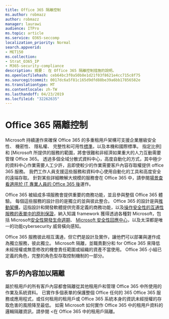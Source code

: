 ```yaml
---
title: Office 365 隔離控制
ms.author: robmazz
author: robmazz
manager: laurawi
audience: ITPro
ms.topic: article
ms.service: O365-seccomp
localization_priority: Normal
search.appverid:
- MET150
ms.collection:
- Strat_O365_IP
- M365-security-compliance
description: 摘要： 在 Office 365 隔離控制措施的說明。
ms.openlocfilehash: ceb64bc3f0a50b8e1d21f03f8621e4cc715c8f75
ms.sourcegitcommit: 0017dc6a5f81c165d9dfd88be39a6bb17856582e
ms.translationtype: MT
ms.contentlocale: zh-TW
ms.lasthandoff: 04/23/2019
ms.locfileid: "32262635"
---
```

# <a name="office-365-isolation-controls"></a>Office 365 隔離控制 

Microsoft 持續運作來確保 Office 365 的多重租用戶架構可支援企業層級安全性、 機密性、 隱私權、 完整性和可用性[標準](https://www.microsoft.com/TrustCenter/Compliance?service=Office#Icons)，以及本機和國際標準。 指定比例] 和 [Microsoft 所提供的服務的範圍，將會很難和非經濟如果重大的人力互動需要管理 Office 365。 透過多個全域分散式資料中心，高度自動化的方式，其中極少的資料中心作業需要人工少許，且即使較少的作業需要客戶內容存取權提供 office 365 服務。 我們工作人員支援這些服務和資料中心使用自動化的工具和高度安全的遠端存取。 針對某些詳細瞭解大規模的服務會在 Office 365 中，請參閱[場景查看適用於 IT 專業人員的 Office 365 後](https://channel9.msdn.com/Events/SharePoint-Conference/2014/SPC202)運作。

Office 365 被組成多項服務會提供重要的商務功能，並且參與整個 Office 365 體驗。 每個這些服務的設計目的是獨立的並與彼此整合。 Office 365 的設計是與[推動架構](https://msdn.microsoft.com/library/aa480021.aspx)，這指設計和開發軟體提供完善定義的商務功能，以及[操作安全性的互通性服務的表單中的原則保證](http://www.microsoft.com/download/details.aspx?id=40872)，納入知識 framework 獲得透過各種對 Microsoft，包括 Microsoft[安全性開發生命週期](https://www.microsoft.com/sdl/default.aspx)、 [Microsoft 安全性回應中心](https://technet.microsoft.com/library/dn440717.aspx)，以及太深都是唯一的功能cybersecurity 威脅橫向感知。

Office 365 服務彼此相互溝通，但它們是設計及實作，讓他們可以部署與運作成為獨立服務，彼此獨立。 Microsoft 隔離，並職責劃分和 for Office 365 來降低未經授權或無意修改的機會責任範圍或組織的資產不當使用。 Office 365 小組已定義的角色，完整的角色型存取控制機制的一部分。

## <a name="customer-content-isolation"></a>客戶的內容加以隔離
屬於租用戶的所有客戶內容都會隔離從其他租用戶和管理 Office 365 中所使用的作業及系統資料。 已實作多個表單的保護整個 Office 任何的 365 Office 365 服務或應用程式，或任何租用的租用戶或 Office 365 系統本身的資訊未經授權的存取危害的風險降至最低。 如需 Microsoft 如何實作 Office 365 中的租用戶資料的邏輯隔離資訊，請參閱 <<c0>在 Office 365 中的租用戶隔離。
